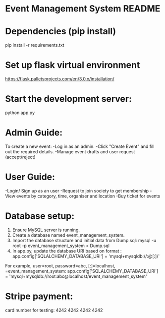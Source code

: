 # Event Management System README

# Dependencies (pip install)
pip install -r requirements.txt

# Set up flask virtual environment
https://flask.palletsprojects.com/en/3.0.x/installation/

# Start the development server:
python app.py

# Admin Guide:
To create a new event:
-Log in as an admin.
-Click "Create Event" and fill out the required details.
-Manage event drafts and user request (accept/reject)

# User Guide:
-Login/ Sign up as an user
-Request to join society to get membership
-View events by category, time, organiser and location
-Buy ticket for events 

# Database setup:
1. Ensure MySQL server is running.
2. Create a database named event_management_system.
3. Import the database structure and initial data from Dump.sql:
  mysql -u root -p event_management_system < Dump.sql
4. In app.py, update the database URI based on format : 
  app.config['SQLALCHEMY_DATABASE_URI'] = 'mysql+mysqldb://<user>:<password>@<host>[:<port>]/<dbname>'

For example, user=root, password=abc, <host>[:<port>]=localhost, <dbname>=event_management_system: 
app.config['SQLALCHEMY_DATABASE_URI'] = 'mysql+mysqldb://root:abc@localhost/event_management_system'

# Stripe payment:
card number for testing: 4242 4242 4242 4242
